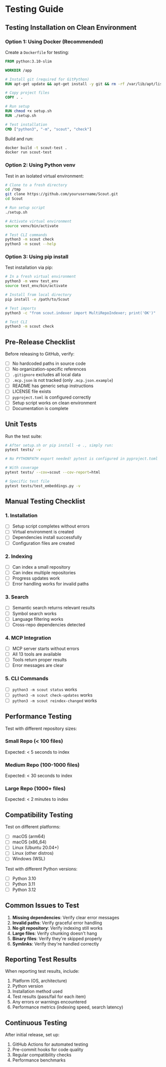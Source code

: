 # Testing Guide

## Testing Installation on Clean Environment

### Option 1: Using Docker (Recommended)

Create a `Dockerfile` for testing:

```dockerfile
FROM python:3.10-slim

WORKDIR /app

# Install git (required for GitPython)
RUN apt-get update && apt-get install -y git && rm -rf /var/lib/apt/lists/*

# Copy project files
COPY . .

# Run setup
RUN chmod +x setup.sh
RUN ./setup.sh

# Test installation
CMD ["python3", "-m", "scout", "check"]
```

Build and run:
```bash
docker build -t scout-test .
docker run scout-test
```

### Option 2: Using Python venv

Test in an isolated virtual environment:

```bash
# Clone to a fresh directory
cd /tmp
git clone https://github.com/yourusername/Scout.git
cd Scout

# Run setup script
./setup.sh

# Activate virtual environment
source venv/bin/activate

# Test CLI commands
python3 -m scout check
python3 -m scout --help
```

### Option 3: Using pip install

Test installation via pip:

```bash
# In a fresh virtual environment
python3 -m venv test_env
source test_env/bin/activate

# Install from local directory
pip install -e /path/to/Scout

# Test imports
python3 -c "from scout.indexer import MultiRepoIndexer; print('OK')"

# Test CLI
python3 -m scout check
```

## Pre-Release Checklist

Before releasing to GitHub, verify:

- [ ] No hardcoded paths in source code
- [ ] No organization-specific references
- [ ] `.gitignore` excludes all local data
- [ ] `.mcp.json` is not tracked (only `.mcp.json.example`)
- [ ] README has generic setup instructions
- [ ] LICENSE file exists
- [ ] `pyproject.toml` is configured correctly
- [ ] Setup script works on clean environment
- [ ] Documentation is complete

## Unit Tests

Run the test suite:

```bash
# After setup.sh or pip install -e ., simply run:
pytest tests/ -v

# No PYTHONPATH export needed! pytest is configured in pyproject.toml

# With coverage
pytest tests/ --cov=scout --cov-report=html

# Specific test file
pytest tests/test_embeddings.py -v
```

## Manual Testing Checklist

### 1. Installation
- [ ] Setup script completes without errors
- [ ] Virtual environment is created
- [ ] Dependencies install successfully
- [ ] Configuration files are created

### 2. Indexing
- [ ] Can index a small repository
- [ ] Can index multiple repositories
- [ ] Progress updates work
- [ ] Error handling works for invalid paths

### 3. Search
- [ ] Semantic search returns relevant results
- [ ] Symbol search works
- [ ] Language filtering works
- [ ] Cross-repo dependencies detected

### 4. MCP Integration
- [ ] MCP server starts without errors
- [ ] All 13 tools are available
- [ ] Tools return proper results
- [ ] Error messages are clear

### 5. CLI Commands
- [ ] `python3 -m scout status` works
- [ ] `python3 -m scout check-updates` works
- [ ] `python3 -m scout reindex-changed` works

## Performance Testing

Test with different repository sizes:

### Small Repo (< 100 files)
Expected: < 5 seconds to index

### Medium Repo (100-1000 files)
Expected: < 30 seconds to index

### Large Repo (1000+ files)
Expected: < 2 minutes to index

## Compatibility Testing

Test on different platforms:

- [ ] macOS (arm64)
- [ ] macOS (x86_64)
- [ ] Linux (Ubuntu 20.04+)
- [ ] Linux (other distros)
- [ ] Windows (WSL)

Test with different Python versions:

- [ ] Python 3.10
- [ ] Python 3.11
- [ ] Python 3.12

## Common Issues to Test

1. **Missing dependencies**: Verify clear error messages
2. **Invalid paths**: Verify graceful error handling
3. **No git repository**: Verify indexing still works
4. **Large files**: Verify chunking doesn't hang
5. **Binary files**: Verify they're skipped properly
6. **Symlinks**: Verify they're handled correctly

## Reporting Test Results

When reporting test results, include:

1. Platform (OS, architecture)
2. Python version
3. Installation method used
4. Test results (pass/fail for each item)
5. Any errors or warnings encountered
6. Performance metrics (indexing speed, search latency)

## Continuous Testing

After initial release, set up:

1. GitHub Actions for automated testing
2. Pre-commit hooks for code quality
3. Regular compatibility checks
4. Performance benchmarks
